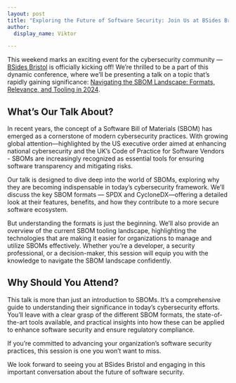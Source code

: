 ```yaml
---
layout: post
title: "Exploring the Future of Software Security: Join Us at BSides Bristol"
author:
  display_name: Viktor

---
```


This weekend marks an exciting event for the cybersecurity community — [BSides Bristol](https://www.bsidesbristol.org.uk/) is officially kicking off! We’re thrilled to be a part of this dynamic conference, where we’ll be presenting a talk on a topic that’s rapidly gaining significance: [Navigating the SBOM Landscape: Formats, Relevance, and Tooling in 2024](https://pretalx.com/bsides-bristol-2024/talk/EX8YC8/).

## What’s Our Talk About?

In recent years, the concept of a Software Bill of Materials (SBOM) has emerged as a cornerstone of modern cybersecurity practices. With growing global attention—highlighted by the US executive order aimed at enhancing national cybersecurity and the UK’s Code of Practice for Software Vendors - SBOMs are increasingly recognized as essential tools for ensuring software transparency and mitigating risks.

Our talk is designed to dive deep into the world of SBOMs, exploring why they are becoming indispensable in today’s cybersecurity framework. We’ll discuss the key SBOM formats — SPDX and CycloneDX—offering a detailed look at their features, benefits, and how they contribute to a more secure software ecosystem.

But understanding the formats is just the beginning. We’ll also provide an overview of the current SBOM tooling landscape, highlighting the technologies that are making it easier for organizations to manage and utilize SBOMs effectively. Whether you’re a developer, a security professional, or a decision-maker, this session will equip you with the knowledge to navigate the SBOM landscape confidently.

## Why Should You Attend?

This talk is more than just an introduction to SBOMs. It’s a comprehensive guide to understanding their significance in today’s cybersecurity efforts. You’ll leave with a clear grasp of the different SBOM formats, the state-of-the-art tools available, and practical insights into how these can be applied to enhance software security and ensure regulatory compliance.

If you’re committed to advancing your organization’s software security practices, this session is one you won’t want to miss.

We look forward to seeing you at BSides Bristol and engaging in this important conversation about the future of software security.
